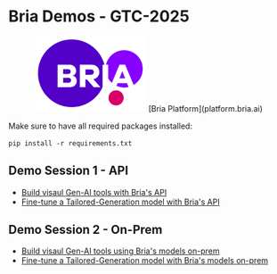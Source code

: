# Bria Demos - GTC-2025
<p align="center">
    <img src="./visuals/bria_logo.png" width="200"/>
    [Bria Platform](platform.bria.ai)
</p>
<!-- <br> -->

Make sure to have all required packages installed:
```
pip install -r requirements.txt
```


## Demo Session 1 - API

- [Build visaul Gen-AI tools with Bria's API](gtc_demo_api.ipynb)
- [Fine-tune a Tailored-Generation model with Bria's API](gtc_demo_fine_tune_api.ipynb)


## Demo Session 2 - On-Prem

- [Build visaul Gen-AI tools using Bria's models on-prem](gtc_demo_on_prem.ipynb)
- [Fine-tune a Tailored-Generation model with Bria's models on-prem](gtc_demo_fine_tune_on_prem.ipynb)


<br>

